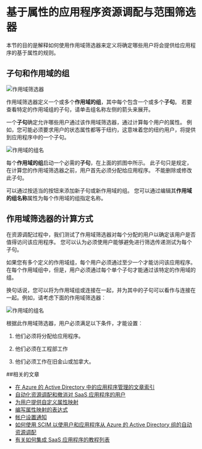 <properties
    pageTitle="基于属性的应用程序资源调配与范围筛选器 |Microsoft Azure"
    description="了解如何使用作用域筛选器来阻止支持自动化的用户提供从如果对象不能满足您的业务需求实际配置的应用程序中的对象。"
    services="active-directory"
    documentationCenter=""
    authors="markusvi"
    manager="femila"
    editor=""/>

<tags
    ms.service="active-directory"
    ms.workload="identity"
    ms.tgt_pltfrm="na"
    ms.devlang="na"
    ms.topic="article"
    ms.date="10/10/2016"
    ms.author="markusvi"/>


# <a name="attribute-based-app-provisioning-with-scoping-filters"></a>基于属性的应用程序资源调配与范围筛选器

本节的目的是解释如何使用作用域筛选器来定义将确定哪些用户将会提供给应用程序的基于属性的规则。





## <a name="clauses-and-scope-groups"></a>子句和作用域的组


![作用域筛选器][1] 




作用域筛选器定义一个或多个**作用域的组**，其中每个包含一个或多个**子句**。 若要查看特定的作用域组的子句，请单击组名称左侧的箭头来展开。

一个**子句**确定允许哪些用户通过该作用域筛选器，通过计算每个用户的属性。 例如，您可能必须要求用户的状态属性都等于纽约，这意味着您的纽约用户，将提供到应用程序中的一个子句。

![作用域的组名][2] 



每个**作用域的组**启动一个必需的**子句**，在上面的抓图中所示。 此子句只是规定，在计算您的作用域筛选器之前，用户首先必须分配给应用程序。 不能删除或修改此子句。

可以通过按适当的按钮来添加新子句或新作用域的组。 您可以通过编辑其**作用域的组名称**属性为每个作用域的组指定名称。





## <a name="how-scoping-filters-are-evaluated"></a>作用域筛选器的计算方式

在资源调配过程中，我们测试了作用域筛选器对每个分配的用户以确定该用户是否值得访问该应用程序。 您可以认为必须使用户能够避免进行筛选传递测试为每个子句。 

如果您有多个定义的作用域组，每个用户必须通过至少一个才能访问该应用程序。 在每个作用域组中，但是，用户必须通过每个单个子句才能通过该特定的作用域的组。 

换句话说，您可以将为作用域组或连接在一起，并为其中的子句可以看作与连接在一起。例如，请考虑下面的作用域筛选器︰


![作用域的组名][2]  


根据此作用域筛选器，用户必须满足以下条件，才能设置︰

1. 他们必须将分配给应用程序。

2. 他们必须在工程部工作

3. 他们必须工作在旧金山或加拿大。


##<a name="related-articles"></a>相关的文章

- [在 Azure 的 Active Directory 中的应用程序管理的文章索引](active-directory-apps-index.md)
- [自动化资源调配和撤消对 SaaS 应用程序的用户](active-directory-saas-app-provisioning.md)
- [为用户提供自定义属性映射](active-directory-saas-customizing-attribute-mappings.md)
- [编写属性映射的表达式](active-directory-saas-writing-expressions-for-attribute-mappings.md)
- [帐户设置通知](active-directory-saas-account-provisioning-notifications.md)
- [如何使用 SCIM 以使用户和应用程序从 Azure 的 Active Directory 组的自动资源调配](active-directory-scim-provisioning.md)
- [有关如何集成 SaaS 应用程序的教程列表](active-directory-saas-tutorial-list.md)

<!--Image references-->
[1]: ./media/active-directory-saas-scoping-filters/ic782811.png
[2]: ./media/active-directory-saas-scoping-filters/ic782812.png
[3]: ./active-directory-saas-scoping-filters/ic782813.png
